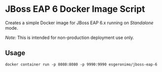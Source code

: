 # JBoss EAP 6 Docker Image Script
Creates a simple Docker image for JBoss EAP 6.x running on _Standalone_ mode.

*Note:* This is intended for non-production deployment use only.

## Usage
```
docker container run -p 8080:8080 -p 9990:9990 esgeronimo/jboss-eap-6
```
